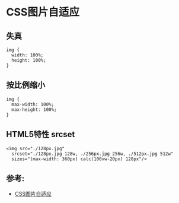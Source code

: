 # CSS图片自适应  

## 失真
```
img {
  width: 100%;
  height: 100%;  
}
```

## 按比例缩小
```
img {
  max-width: 100%;
  max-height: 100%;  
}
```

## HTML5特性 srcset
```
<img src="./128px.jpg"
  srcset="./128px.jpg 128w, ./256px.jpg 256w, ./512px.jpg 512w"
  sizes="(max-width: 360px) calc(100vw-20px) 128px"/>
```  
## 参考: 
- [CSS图片自适应](https://www.zhangxinxu.com/wordpress/2014/10/responsive-images-srcset-size-w-descriptor/)
